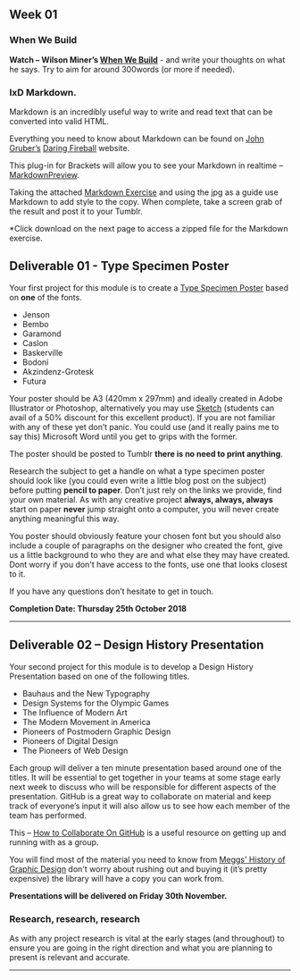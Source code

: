 ## Week 01

### When We Build

**Watch –  Wilson Miner’s [When We Build](https://vimeo.com/34017777)** - and write your thoughts on what he says. Try to aim for around 300words (or more if needed).

### IxD Markdown.

Markdown is an incredibly useful way to write and read text that can be converted into valid HTML.

Everything you need to know about Markdown can be found on [John Gruber’s](https://twitter.com/gruber?ref_src=twsrc%5Egoogle%7Ctwcamp%5Eserp%7Ctwgr%5Eauthor) [Daring Fireball](http://daringfireball.net/projects/markdown/) website.

This plug-in for Brackets will allow you to see your Markdown in realtime – [MarkdownPreview](https://github.com/gruehle/MarkdownPreview).

Taking the attached [Markdown Exercise](https://github.com/ixdbelfast/ixdbelfast.github.io/blob/master/modules/IXD102/resources/week01_markdown.zip) and using the jpg as a guide use Markdown to add style to the copy. When complete, take a screen grab of the result and post it to your Tumblr.

*Click download on the next page to access a zipped file for the Markdown exercise.

 Deliverable 01 - Type Specimen Poster
-------------------------------------

Your first project for this module is to create a [Type Specimen Poster](https://uk.pinterest.com/jsgore/typography-type-specimen-posters/) based on **one** of the fonts.

- Jenson
- Bembo
- Garamond
- Caslon
- Baskerville
- Bodoni
- Akzindenz-Grotesk
- Futura

Your poster should be A3 (420mm x 297mm) and ideally created in Adobe Illustrator or Photoshop, alternatively you may use [Sketch](http://bohemiancoding.com/sketch/) (students can avail of a 50% discount for this excellent product). If you are not familiar with any of these yet don’t panic. You could use (and it really pains me to say this) Microsoft Word until you get to grips with the former. 

The poster should be posted to Tumblr **there is no need to print anything**. 

Research the subject to get a handle on what a type specimen poster should look like (you could even write a little blog post on the subject) before putting **pencil to paper**. Don’t just rely on the links we provide, find your own material. As with any creative project **always, always, always** start on paper **never** jump straight onto a computer, you will never create anything meaningful this way.

You poster should obviously feature your chosen font but you should also include a couple of paragraphs on the designer who created the font, give us a little background to who they are and what else they may have created. Dont worry if you don't have access to the fonts, use one that looks closest to it.

If you have any questions don’t hesitate to get in touch.

**Completion Date: Thursday 25th October 2018** 

---

Deliverable 02 – Design History Presentation
-------------------------------------------------------

Your second project for this module is to develop a Design History Presentation based on one of the following titles.

- Bauhaus and the New Typography
- Design Systems for the Olympic Games
- The Influence of Modern Art
- The Modern Movement in America
- Pioneers of Postmodern Graphic Design
- Pioneers of Digital Design
- The Pioneers of Web Design

Each group will deliver a ten minute presentation based around one of the titles. It will be essential to get together in your teams at some stage early next week to discuss who will be responsible for different aspects of the presentation. GitHub is a great way to collaborate on material and keep track of everyone’s input it will also allow us to see how each member of the team has performed. 

This – [How to Collaborate On GitHub](http://code.tutsplus.com/tutorials/how-to-collaborate-on-github--net-34267) is a useful resource on getting up and running with as a group.

You will find most of the material you need to know from [Meggs' History of Graphic Design](http://www.amazon.co.uk/Meggs-History-Graphic-Design-Philip/dp/0470168730/ref=dp_ob_title_bk) don't worry about rushing out and buying it (it’s pretty expensive) the library will have a copy you can work from.

**Presentations will be delivered on Friday 30th November.**

### Research, research, research
As with any project research is vital at the early stages (and throughout) to ensure you are going in the right direction and what you are planning to present is relevant and accurate.

---

<!--
Deliverable 03 – Design Essay Webpage (50%)
-------------------------------------------
For the final we would like to you write an essay of **no less than 1,500 words** on one of the designers listed below.
<!--
Your essay should be well planned and researched before you start writing. Take a look at a few of the designers in question to see which one you wish to cover.
<!--
Your final essay should be in the form of a single page website, suitably illustrated with photographs and images of the designers work. You may want to consider designing your essay in the style of the designer chosen, or you may wish to use your own approach. **All** sources should be properly referenced; one of our former IMD students [David Turner](https://davidturner.name/) created this very useful tool [ReferenceIt](https://referenceit.org) to help make the job easier. 
<!--
Before taking your essay to the web you should submit it to Turnitin for a quick review of originality. I will run through this process in Week 08.
<!--<!--
This project equates to 50% of your final mark for this module. 10% of this will cover use of proper grammar and spelling and another 10% will be given over to the final design.
<!--
You should write your essay with [Markdown](https://daringfireball.net/projects/markdown) in the first instance. This will allow you to concentrate on the content at the beginning. Once completed you can convert it to [HTML5](https://daringfireball.net/projects/markdown/dingus) and add some CSS3 magic.
<!--
To help you get started with your essay structure this PDF will provide a few guidelines – [Essay Writing 101](resources/essay_planning_101.pdf). The content of the PDF is a condensed version of content from the very useful [Skills You Need](http://www.skillsyouneed.com/learn/essay-planning.html) website. This outline [essay plan]()
<!--
- Jan Tschichold
- Paul Rand
- Saul Bass
- Massimo Vignelli
- Josef Müller Brockmann
- Neville Brody
- Paula Scher
- Wolfgang Weingart
- Stefan Sagmeister
- Erik Spiekermann
- Marian Bantjes
- Jessica Hische 
<!--
Your essay should be uploaded to your GitHub site / Workspace by 17:00am TBA 2018.

Please click following the link to see the [Assessment Criteria](resources/IXD102_Assessment_Criteria.xlsx)
